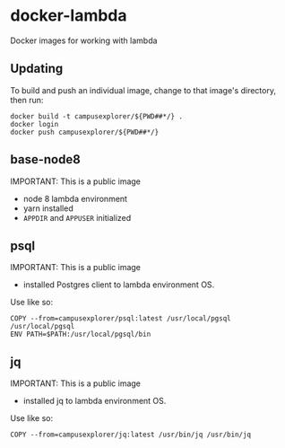 # docker-lambda

Docker images for working with lambda

## Updating

To build and push an individual image, change to that image's directory, then run:

    docker build -t campusexplorer/${PWD##*/} .
    docker login
    docker push campusexplorer/${PWD##*/}

## base-node8

IMPORTANT: This is a public image

- node 8 lambda environment
- yarn installed
- `APPDIR` and `APPUSER` initialized

## psql

IMPORTANT: This is a public image

- installed Postgres client to lambda environment OS.

Use like so:

```
COPY --from=campusexplorer/psql:latest /usr/local/pgsql /usr/local/pgsql
ENV PATH=$PATH:/usr/local/pgsql/bin
```

## jq

IMPORTANT: This is a public image

- installed jq to lambda environment OS.

Use like so:

```
COPY --from=campusexplorer/jq:latest /usr/bin/jq /usr/bin/jq
```
